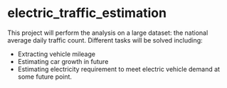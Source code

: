 # electric_traffic_estimation
This project will perform the analysis on a large dataset: the national average daily traffic count.
Different tasks will be solved including: 
- Extracting vehicle mileage
- Estimating car growth in future
- Estimating electricity requirement to meet electric vehicle demand at some future point.
